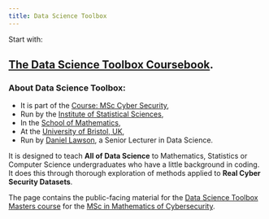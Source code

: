 ```yaml
---
title: Data Science Toolbox
---
```

Start with:

## [The Data Science Toolbox Coursebook](coursebook.html).

### About Data Science Toolbox:

* It is part of the [Course: MSc Cyber Security](https://www.bristol.ac.uk/maths/postgraduate/msc/cybersecurity),
* Run by the [Institute of Statistical Sciences](https://www.bristolmathsresearch.org/statistical-science/),
* In the [School of Mathematics](https://www.bristol.ac.uk/maths),
* At the [University of Bristol, UK](https://www.bristol.ac.uk),
* Run by [Daniel Lawson](https://people.maths.bris.ac.uk/~madjl/), a Senior Lecturer in Data Science.

It is designed to teach **All of Data Science** to Mathematics, Statistics or Computer Science undergraduates who have a little background in coding. It does this through thorough exploration of methods applied to **Real Cyber Security Datasets**.

The page contains the public-facing material for the [Data Science Toolbox Masters course](https://www.bris.ac.uk/unit-programme-catalogue/UnitDetails.jsa;jsessionid=9A4E8E85CF53506A6177DBB05B80A134.nAC1004052063?ayrCode=20%2F21&unitCode=MATHM0029) for the [MSc in Mathematics of Cybersecurity](https://www.bristol.ac.uk/study/postgraduate/2020/sci/msc-mathematics-of-cybersecurity).


